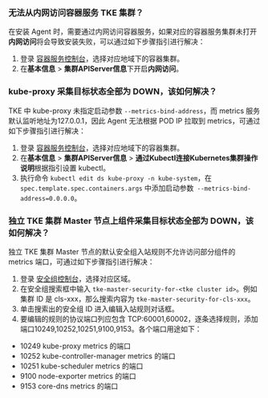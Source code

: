 ### 无法从内网访问容器服务 TKE 集群？

在安装 Agent 时，需要通过内网访问容器服务，如果对应的容器服务集群未打开**内网访问**将会导致安装失败，可以通过如下步骤指引进行解决：
1. 登录 [容器服务控制台](https://console.cloud.tencent.com/tke2/cluster?rid=1)，选择对应地域下的容器集群。
2. 在**基本信息** > **集群APIServer信息**下开启**内网访问**。

### kube-proxy 采集目标状态全部为 DOWN，该如何解决？

TKE 中 kube-proxy 未指定启动参数 `--metrics-bind-address`，而 metrics 服务默认监听地址为127.0.0.1，因此 Agent 无法根据 POD IP 拉取到 metrics，可通过如下步骤指引进行解决：
1. 登录 [容器服务控制台](https://console.cloud.tencent.com/tke2/cluster?rid=1)，选择对应地域下的容器集群。
2. 在**基本信息** > **集群APIServer信息** > **通过Kubectl连接Kubernetes集群操作说明**根据指引设置 kubectl。
3. 执行命令 `kubectl edit ds kube-proxy -n kube-system`，在 `spec.template.spec.containers.args` 中添加启动参数` --metrics-bind-address=0.0.0.0`。

### 独立 TKE 集群 Master 节点上组件采集目标状态全部为 DOWN，该如何解决？

独立 TKE 集群 Master 节点的默认安全组入站规则不允许访问部分组件的 metrics 端口，可通过如下步骤指引进行解决：
1. 登录 [安全组控制台](https://console.cloud.tencent.com/vpc/securitygroup?rid=1)，选择对应区域。
2. 在安全组搜索框中输入 `tke-master-security-for-<tke cluster id>`。例如集群 ID 是 cls-xxx，那么搜索内容为 `tke-master-security-for-cls-xxx`。
3. 单击搜索出的安全组 ID 进入编辑入站规则对话框。
4. 要编辑的规则的协议端口列应包含 TCP:60001,60002，逐条选择规则，添加端口10249,10252,10251,9100,9153。各个端口用途如下：
  - 10249 kube-proxy metrics 的端口
  - 10252 kube-controller-manager metrics 的端口
  - 10251 kube-scheduler metrics 的端口 
  - 9100  node-exporter metrics 的端口
  - 9153  core-dns metrics 的端口
